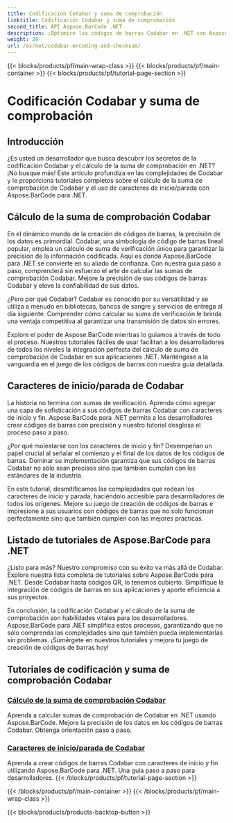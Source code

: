 ```yaml
---
title: Codificación Codabar y suma de comprobación
linktitle: Codificación Codabar y suma de comprobación
second_title: API Aspose.BarCode .NET
description: ¡Optimice los códigos de barras Codabar en .NET con Aspose.BarCode! Cálculo maestro de suma de comprobación para datos precisos. Crea sin esfuerzo usando caracteres de inicio/parada con nuestros tutoriales.
weight: 20
url: /es/net/codabar-encoding-and-checksum/
---
```


{{< blocks/products/pf/main-wrap-class >}}
{{< blocks/products/pf/main-container >}}
{{< blocks/products/pf/tutorial-page-section >}}

# Codificación Codabar y suma de comprobación

## Introducción

¿Es usted un desarrollador que busca descubrir los secretos de la codificación Codabar y el cálculo de la suma de comprobación en .NET? ¡No busque más! Este artículo profundiza en las complejidades de Codabar y le proporciona tutoriales completos sobre el cálculo de la suma de comprobación de Codabar y el uso de caracteres de inicio/parada con Aspose.BarCode para .NET.

## Cálculo de la suma de comprobación Codabar
En el dinámico mundo de la creación de códigos de barras, la precisión de los datos es primordial. Codabar, una simbología de código de barras lineal popular, emplea un cálculo de suma de verificación único para garantizar la precisión de la información codificada. Aquí es donde Aspose.BarCode para .NET se convierte en su aliado de confianza. Con nuestra guía paso a paso, comprenderá sin esfuerzo el arte de calcular las sumas de comprobación Codabar. Mejore la precisión de sus códigos de barras Codabar y eleve la confiabilidad de sus datos.

¿Pero por qué Codabar? Codabar es conocido por su versatilidad y se utiliza a menudo en bibliotecas, bancos de sangre y servicios de entrega al día siguiente. Comprender cómo calcular su suma de verificación le brinda una ventaja competitiva al garantizar una transmisión de datos sin errores.

Explore el poder de Aspose.BarCode mientras lo guiamos a través de todo el proceso. Nuestros tutoriales fáciles de usar facilitan a los desarrolladores de todos los niveles la integración perfecta del cálculo de suma de comprobación de Codabar en sus aplicaciones .NET. Manténgase a la vanguardia en el juego de los códigos de barras con nuestra guía detallada.

## Caracteres de inicio/parada de Codabar
La historia no termina con sumas de verificación. Aprenda cómo agregar una capa de sofisticación a sus códigos de barras Codabar con caracteres de inicio y fin. Aspose.BarCode para .NET permite a los desarrolladores crear códigos de barras con precisión y nuestro tutorial desglosa el proceso paso a paso.

¿Por qué molestarse con los caracteres de inicio y fin? Desempeñan un papel crucial al señalar el comienzo y el final de los datos de los códigos de barras. Dominar su implementación garantiza que sus códigos de barras Codabar no sólo sean precisos sino que también cumplan con los estándares de la industria.

En este tutorial, desmitificamos las complejidades que rodean los caracteres de inicio y parada, haciéndolo accesible para desarrolladores de todos los orígenes. Mejore su juego de creación de códigos de barras e impresione a sus usuarios con códigos de barras que no solo funcionan perfectamente sino que también cumplen con las mejores prácticas.

## Listado de tutoriales de Aspose.BarCode para .NET
¿Listo para más? Nuestro compromiso con su éxito va más allá de Codabar. Explore nuestra lista completa de tutoriales sobre Aspose.BarCode para .NET. Desde Codabar hasta códigos QR, lo tenemos cubierto. Simplifique la integración de códigos de barras en sus aplicaciones y aporte eficiencia a sus proyectos.

En conclusión, la codificación Codabar y el cálculo de la suma de comprobación son habilidades vitales para los desarrolladores. Aspose.BarCode para .NET simplifica estos procesos, garantizando que no sólo comprenda las complejidades sino que también pueda implementarlas sin problemas. ¡Sumérgete en nuestros tutoriales y mejora tu juego de creación de códigos de barras hoy!
## Tutoriales de codificación y suma de comprobación Codabar
### [Cálculo de la suma de comprobación Codabar](./codabar-checksum-calculation/)
Aprenda a calcular sumas de comprobación de Codabar en .NET usando Aspose.BarCode. Mejore la precisión de los datos en los códigos de barras Codabar. Obtenga orientación paso a paso.
### [Caracteres de inicio/parada de Codabar](./codabar-start-stop-characters/)
Aprenda a crear códigos de barras Codabar con caracteres de inicio y fin utilizando Aspose.BarCode para .NET. Una guía paso a paso para desarrolladores.
{{< /blocks/products/pf/tutorial-page-section >}}

{{< /blocks/products/pf/main-container >}}
{{< /blocks/products/pf/main-wrap-class >}}

{{< blocks/products/products-backtop-button >}}
